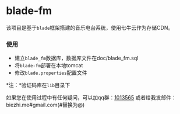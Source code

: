 # blade-fm

该项目是基于`blade`框架搭建的音乐电台系统，使用七牛云作为存储CDN。

### 使用

+ 建立`blade_fm`数据库，数据库文件在doc/blade_fm.sql
+ 将`blade-fm`部署在本地tomcat
+ 修改`blade.properties`配置文件

*注：*验证码库在`lib`目录下

如果您在使用过程中有任何疑问，可以加qq群：[1013565](http://shang.qq.com/wpa/qunwpa?idkey=932642920a5c0ef5f1ae902723c4f168c58ea63f3cef1139e30d68145d3b5b2f)
或者给我发邮件：biezhi.me#gmail.com(#替换为@)